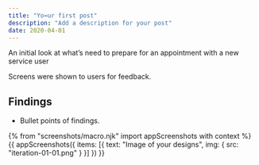 ```yaml
---
title: "Yo≈ur first post"
description: "Add a description for your post"
date: 2020-04-01
---
```


An initial look at what’s need to prepare for an appointment with a new service user

Screens were shown to users for feedback.

## Findings

- Bullet points of findings.

{% from "screenshots/macro.njk" import appScreenshots with context %}
{{ appScreenshots({
  items: [{
      text: "Image of your designs",
      img: { src: "iteration-01-01.png" }
    }]
}) }}
